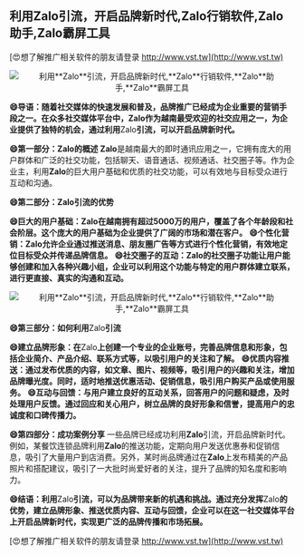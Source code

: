 ## **利用**Zalo**引流，开启品牌新时代,**Zalo**行销软件,**Zalo**助手,**Zalo**霸屏工具**

[😍想了解推广相关软件的朋友请登录 http://www.vst.tw](http://www.vst.tw)

 <center><img src="https://vst.tw/MP4/tuiguang/png/0.png" alt="利用**Zalo**引流，开启品牌新时代,**Zalo**行销软件,**Zalo**助手,**Zalo**霸屏工具"></center>

**😄导语：随着社交媒体的快速发展和普及，品牌推广已经成为企业重要的营销手段之一。在众多社交媒体平台中，**Zalo**作为越南最受欢迎的社交应用之一，为企业提供了独特的机会，通过利用**Zalo**引流，可以开启品牌新时代。**

**😄第一部分：**Zalo**的概述**
**Zalo**是越南最大的即时通讯应用之一，它拥有庞大的用户群体和广泛的社交功能，包括聊天、语音通话、视频通话、社交圈子等。作为企业主，利用**Zalo**的巨大用户基础和优质的社交功能，可以有效地与目标受众进行互动和沟通。

**😄第二部分：**Zalo**引流的优势**

**😄巨大的用户基础：**Zalo**在越南拥有超过5000万的用户，覆盖了各个年龄段和社会阶层。这个庞大的用户基础为企业提供了广阔的市场和潜在客户。**
**😄个性化营销：**Zalo**允许企业通过推送消息、朋友圈广告等方式进行个性化营销，有效地定位目标受众并传递品牌信息。**
**😄社交圈子的互动：**Zalo**的社交圈子功能让用户能够创建和加入各种兴趣小组，企业可以利用这个功能与特定的用户群体建立联系，进行更直接、真实的沟通和互动。**

 <center><img src="https://vst.tw/MP4/tuiguang/png/4.png" alt="利用**Zalo**引流，开启品牌新时代,**Zalo**行销软件,**Zalo**助手,**Zalo**霸屏工具"></center>

**😄第三部分：如何利用**Zalo**引流**

**😄建立品牌形象：在**Zalo**上创建一个专业的企业账号，完善品牌信息和形象，包括企业简介、产品介绍、联系方式等，以吸引用户的关注和了解。**
**😄优质内容推送：通过发布优质的内容，如文章、图片、视频等，吸引用户的兴趣和关注，增加品牌曝光度。同时，适时地推送优惠活动、促销信息，吸引用户购买产品或使用服务。**
**😄互动与回馈：与用户建立良好的互动关系，回答用户的问题和疑虑，及时处理用户反馈。通过回应和关心用户，树立品牌的良好形象和信誉，提高用户的忠诚度和口碑传播力。**

**😄第四部分：成功案例分享**
一些品牌已经成功利用**Zalo**引流，开启品牌新时代。例如，某餐饮连锁品牌利用**Zalo**的推送功能，定期向用户发送优惠券和促销信息，吸引了大量用户到店消费。另外，某时尚品牌通过在**Zalo**上发布精美的产品照片和搭配建议，吸引了一大批时尚爱好者的关注，提升了品牌的知名度和影响力。

**😄结语：利用**Zalo**引流，可以为品牌带来新的机遇和挑战。通过充分发挥**Zalo**的优势，建立品牌形象、推送优质内容、互动与回馈，企业可以在这一社交媒体平台上开启品牌新时代，实现更广泛的品牌传播和市场拓展。**

[😍想了解推广相关软件的朋友请登录 http://www.vst.tw](http://www.vst.tw)



